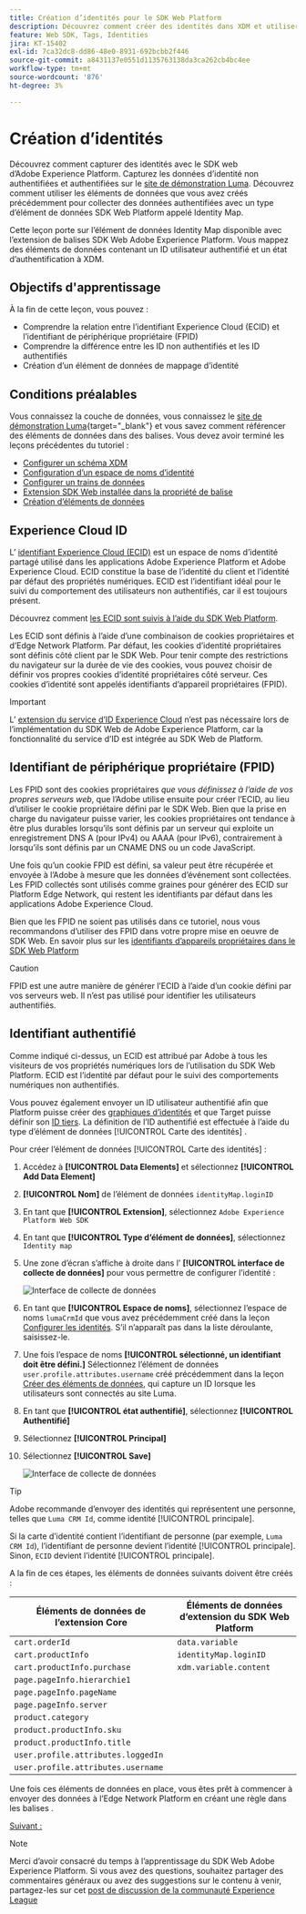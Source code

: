 ```yaml
---
title: Création d’identités pour le SDK Web Platform
description: Découvrez comment créer des identités dans XDM et utiliser l’élément de données de carte des identités pour capturer les identifiants d’utilisateur. Cette leçon fait partie du tutoriel Implémentation d’Adobe Experience Cloud avec le SDK web.
feature: Web SDK, Tags, Identities
jira: KT-15402
exl-id: 7ca32dc8-dd86-48e0-8931-692bcbb2f446
source-git-commit: a8431137e0551d1135763138da3ca262cb4bc4ee
workflow-type: tm+mt
source-wordcount: '876'
ht-degree: 3%

---
```


# Création d’identités

Découvrez comment capturer des identités avec le SDK web d’Adobe Experience Platform. Capturez les données d’identité non authentifiées et authentifiées sur le [site de démonstration Luma](https://luma.enablementadobe.com/content/luma/us/en.html). Découvrez comment utiliser les éléments de données que vous avez créés précédemment pour collecter des données authentifiées avec un type d’élément de données SDK Web Platform appelé Identity Map.

Cette leçon porte sur l’élément de données Identity Map disponible avec l’extension de balises SDK Web Adobe Experience Platform. Vous mappez des éléments de données contenant un ID utilisateur authentifié et un état d’authentification à XDM.

## Objectifs d&#39;apprentissage

À la fin de cette leçon, vous pouvez :

* Comprendre la relation entre l’identifiant Experience Cloud (ECID) et l’identifiant de périphérique propriétaire (FPID)
* Comprendre la différence entre les ID non authentifiés et les ID authentifiés
* Création d’un élément de données de mappage d’identité

## Conditions préalables

Vous connaissez la couche de données, vous connaissez le [site de démonstration Luma](https://luma.enablementadobe.com/content/luma/us/en.html){target="_blank"} et vous savez comment référencer des éléments de données dans des balises. Vous devez avoir terminé les leçons précédentes du tutoriel :

* [Configurer un schéma XDM](configure-schemas.md)
* [Configuration d’un espace de noms d’identité](configure-identities.md)
* [Configurer un trains de données](configure-datastream.md)
* [Extension SDK Web installée dans la propriété de balise](install-web-sdk.md)
* [Création d’éléments de données](create-data-elements.md)


## Experience Cloud ID

L’ [ identifiant Experience Cloud (ECID)](https://experienceleague.adobe.com/fr/docs/experience-platform/identity/features/ecid) est un espace de noms d’identité partagé utilisé dans les applications Adobe Experience Platform et Adobe Experience Cloud. ECID constitue la base de l’identité du client et l’identité par défaut des propriétés numériques. ECID est l’identifiant idéal pour le suivi du comportement des utilisateurs non authentifiés, car il est toujours présent.

<!-- FYI I commented this out because it was breaking the build - Jack
>[!TIP]
>
> When you use the Experience Platform Web SDK to set up Adobe applications on your digital properties, the ECID is generated at the Adobe Edge server level. As such, ECID is not viewable on the client-side network request payload. You can view the ECID by seeing the Preview tab of the network request, or by using the [Adobe Experience Platform Debugger Edge Trace](set-up-analytics.md#experience-cloud-id-validation).
>![View ECID](assets/validate-dev-console-ecid.png)
-->

Découvrez comment [les ECID sont suivis à l’aide du SDK Web Platform](https://experienceleague.adobe.com/fr/docs/experience-platform/edge/identity/overview).

Les ECID sont définis à l’aide d’une combinaison de cookies propriétaires et d’Edge Network Platform. Par défaut, les cookies d’identité propriétaires sont définis côté client par le SDK Web. Pour tenir compte des restrictions du navigateur sur la durée de vie des cookies, vous pouvez choisir de définir vos propres cookies d’identité propriétaires côté serveur. Ces cookies d’identité sont appelés identifiants d’appareil propriétaires (FPID).

>[!IMPORTANT]
>
>L’ [extension du service d’ID Experience Cloud](https://exchange.adobe.com/apps/ec/100160/adobe-experience-cloud-id-launch-extension) n’est pas nécessaire lors de l’implémentation du SDK Web de Adobe Experience Platform, car la fonctionnalité du service d’ID est intégrée au SDK Web de Platform.

## Identifiant de périphérique propriétaire (FPID)

Les FPID sont des cookies propriétaires _que vous définissez à l’aide de vos propres serveurs web_, que l’Adobe utilise ensuite pour créer l’ECID, au lieu d’utiliser le cookie propriétaire défini par le SDK Web. Bien que la prise en charge du navigateur puisse varier, les cookies propriétaires ont tendance à être plus durables lorsqu’ils sont définis par un serveur qui exploite un enregistrement DNS A (pour IPv4) ou AAAA (pour IPv6), contrairement à lorsqu’ils sont définis par un CNAME DNS ou un code JavaScript.

Une fois qu’un cookie FPID est défini, sa valeur peut être récupérée et envoyée à l’Adobe à mesure que les données d’événement sont collectées. Les FPID collectés sont utilisés comme graines pour générer des ECID sur Platform Edge Network, qui restent les identifiants par défaut dans les applications Adobe Experience Cloud.

Bien que les FPID ne soient pas utilisés dans ce tutoriel, nous vous recommandons d’utiliser des FPID dans votre propre mise en oeuvre de SDK Web. En savoir plus sur les [identifiants d’appareils propriétaires dans le SDK Web Platform](https://experienceleague.adobe.com/fr/docs/experience-platform/edge/identity/first-party-device-ids)

>[!CAUTION]
>
> FPID est une autre manière de générer l’ECID à l’aide d’un cookie défini par vos serveurs web. Il n’est pas utilisé pour identifier les utilisateurs authentifiés.

## Identifiant authentifié

Comme indiqué ci-dessus, un ECID est attribué par Adobe à tous les visiteurs de vos propriétés numériques lors de l’utilisation du SDK Web Platform. ECID est l’identité par défaut pour le suivi des comportements numériques non authentifiés.

Vous pouvez également envoyer un ID utilisateur authentifié afin que Platform puisse créer des [graphiques d’identités](https://experienceleague.adobe.com/fr/docs/platform-learn/tutorials/identities/understanding-identity-and-identity-graphs) et que Target puisse définir son [ID tiers](https://experienceleague.adobe.com/fr/docs/target/using/audiences/visitor-profiles/3rd-party-id). La définition de l’ID authentifié est effectuée à l’aide du type d’élément de données [!UICONTROL Carte des identités] .

Pour créer l’élément de données [!UICONTROL Carte des identités] :

1. Accédez à **[!UICONTROL Data Elements]** et sélectionnez **[!UICONTROL Add Data Element]**

1. **[!UICONTROL Nom]** de l’élément de données `identityMap.loginID`

1. En tant que **[!UICONTROL Extension]**, sélectionnez `Adobe Experience Platform Web SDK`

1. En tant que **[!UICONTROL Type d’élément de données]**, sélectionnez `Identity map`

1. Une zone d’écran s’affiche à droite dans l’ **[!UICONTROL interface de collecte de données]** pour vous permettre de configurer l’identité :

   ![Interface de collecte de données](assets/identity-identityMap-setup.png)

1. En tant que **[!UICONTROL Espace de noms]**, sélectionnez l’espace de noms `lumaCrmId` que vous avez précédemment créé dans la leçon [Configurer les identités](configure-identities.md). S’il n’apparaît pas dans la liste déroulante, saisissez-le.

1. Une fois l’espace de noms **[!UICONTROL sélectionné, un identifiant doit être défini.]** Sélectionnez l’élément de données `user.profile.attributes.username` créé précédemment dans la leçon [Créer des éléments de données](create-data-elements.md#create-data-elements-to-capture-the-data-layer), qui capture un ID lorsque les utilisateurs sont connectés au site Luma.

   <!--  >[!TIP]
    >
    >You can verify the **[!UICONTROL Luma CRM ID]** is collected in a data element on the web property by going to the [Luma Demo site](https://luma.enablementadobe.com/content/luma/us/en.html), logging in, [switching the tag environment](validate-with-debugger.md#use-the-experience-platform-debugger-to-map-to-your-tag-property) to your own, and typing `_satellite.getVar("user.profile.attributes.username")` in the web browser developer console.
    >
    >   ![Data Element  ID ](assets/identity-data-element-customer-id.png)
    -->

1. En tant que **[!UICONTROL état authentifié]**, sélectionnez **[!UICONTROL Authentifié]**
1. Sélectionnez **[!UICONTROL Principal]**

1. Sélectionnez **[!UICONTROL Save]**

   ![Interface de collecte de données](assets/identity-id-namespace.png)

>[!TIP]
>
> Adobe recommande d’envoyer des identités qui représentent une personne, telles que `Luma CRM Id`, comme identité [!UICONTROL principale].
>
> Si la carte d’identité contient l’identifiant de personne (par exemple, `Luma CRM Id`), l’identifiant de personne devient l’identité [!UICONTROL principale]. Sinon, `ECID` devient l’identité [!UICONTROL principale].




<!--
1. Once the data element is configured in **[!UICONTROL Data Collection interface]**, it can be tested on the Luma web property like any other Data Element. Enter the following script in the browser developer console
   
   
   ```
   _satellite.getVar('identityMap.loginID')
   ```  

   ![Data Collection interface](assets/identity-consoleIdentityDataElement.png)
   
   >[!NOTE]
   >
   >ECID identifier will NOT populate in the Data Element, as this is configured already with Platform Web SDK.   
-->

A la fin de ces étapes, les éléments de données suivants doivent être créés :

| Éléments de données de l’extension Core | Éléments de données d’extension du SDK Web Platform |
-----------------------------|-------------------------------
| `cart.orderId` | `data.variable` |
| `cart.productInfo` | `identityMap.loginID` |
| `cart.productInfo.purchase` | `xdm.variable.content` |
| `page.pageInfo.hierarchie1` | |
| `page.pageInfo.pageName` | |
| `page.pageInfo.server` | |
| `product.category` | |
| `product.productInfo.sku` | |
| `product.productInfo.title` | |
| `user.profile.attributes.loggedIn` | |
| `user.profile.attributes.username` | |

Une fois ces éléments de données en place, vous êtes prêt à commencer à envoyer des données à l’Edge Network Platform en créant une règle dans les balises .

[Suivant : ](create-tag-rule.md)

>[!NOTE]
>
>Merci d’avoir consacré du temps à l’apprentissage du SDK Web Adobe Experience Platform. Si vous avez des questions, souhaitez partager des commentaires généraux ou avez des suggestions sur le contenu à venir, partagez-les sur cet [post de discussion de la communauté Experience League](https://experienceleaguecommunities.adobe.com/t5/adobe-experience-platform-data/tutorial-discussion-implement-adobe-experience-cloud-with-web/td-p/444996?profile.language=fr)
